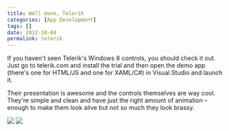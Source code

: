 ```yaml
---
title: Well done, Telerik
categories: [App Development]
tags: []
date: 2012-10-04
permalink: telerik
---
```


If you haven&#39;t seen Telerik&#39;s Windows 8 controls, you should check it out. Just go to telerik.com and install the trial and then open the demo app (there&#39;s one for HTML/JS and one for XAML/C#) in Visual Studio and launch it.

Their presentation is awesome and the controls themselves are way cool. They&#39;re simple and clean and have just the right amount of animation &ndash; enough to make them look alive but not so much they look brassy.

![](/files/telerik_01.png)
![](/files/telerik_02.png)